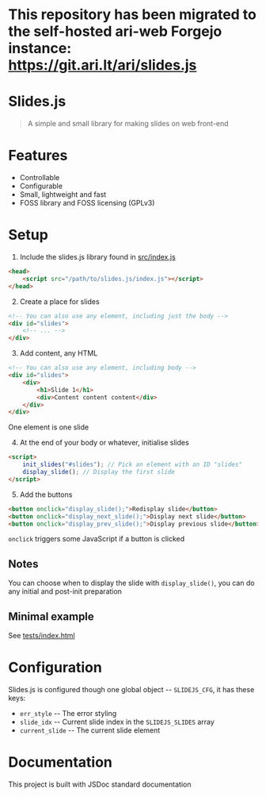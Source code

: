 # This repository has been migrated to the self-hosted ari-web Forgejo instance: <https://git.ari.lt/ari/slides.js>
# Slides.js

> A simple and small library for making slides on web front-end

# Features

-   Controllable
-   Configurable
-   Small, lightweight and fast
-   FOSS library and FOSS licensing (GPLv3)

# Setup

1. Include the slides.js library found in [src/index.js](/src/index.js)

```html
<head>
    <script src="/path/to/slides.js/index.js"></script>
</head>
```

2. Create a place for slides

```html
<!-- You can also use any element, including just the body -->
<div id="slides">
    <!-- ... -->
</div>
```

3. Add content, any HTML

```html
<!-- You can also use any element, including body -->
<div id="slides">
    <div>
        <h1>Slide 1</h1>
        <div>Content content content</div>
    </div>
</div>
```

One element is one slide

4. At the end of your body or whatever, initialise slides

```html
<script>
    init_slides("#slides"); // Pick an element with an ID "slides"
    display_slide(); // Display the first slide
</script>
```

5. Add the buttons

```html
<button onclick="display_slide();">Redisplay slide</button>
<button onclick="display_next_slide();">Display next slide</button>
<button onclick="display_prev_slide();">Display previous slide</button>
```

`onclick` triggers some JavaScript if a button is clicked

## Notes

You can choose when to display the slide with `display_slide()`,
you can do any initial and post-init preparation

## Minimal example

See [tests/index.html](/tests/index.html)

# Configuration

Slides.js is configured though one global object -- `SLIDEJS_CFG`,
it has these keys:

-   `err_style` -- The error styling
-   `slide_idx` -- Current slide index in the `SLIDEJS_SLIDES` array
-   `current_slide` -- The current slide element

# Documentation

This project is built with JSDoc standard documentation
